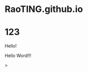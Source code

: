 # RaoTING.github.io

<html>
	<head>
		<meta charset="UTF-8">
		<title></title>
	</head>
	<body>
		<h1>123</h1>
		<p>Hello!</p>
		<p>Hello Word!!!</p>
	</body>
</html>>
